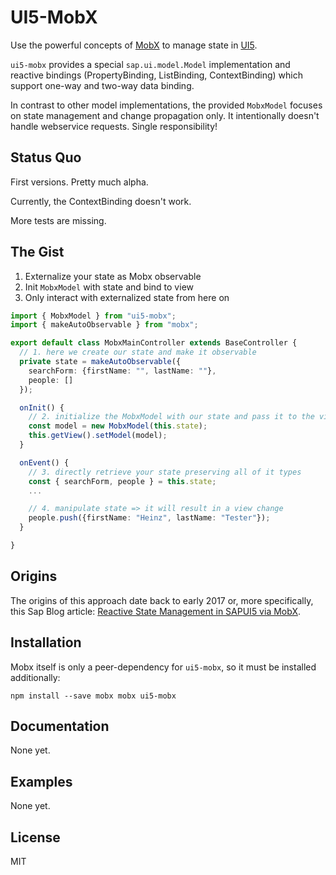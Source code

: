 # UI5-MobX

Use the powerful concepts of [MobX](https://mobx.js.org/README.html#introduction)
to manage state in [UI5](https://sdk.openui5.org/).

`ui5-mobx` provides a special `sap.ui.model.Model` implementation
and reactive bindings (PropertyBinding, ListBinding, ContextBinding)
which support one-way and two-way data binding.

In contrast to other model implementations, the provided `MobxModel`
focuses on state management and change propagation only. It intentionally doesn't
handle webservice requests. Single responsibility!

## Status Quo

First versions. Pretty much alpha.

Currently, the ContextBinding doesn't work.

More tests are missing.

## The Gist

1. Externalize your state as Mobx observable
2. Init `MobxModel` with state and bind to view
3. Only interact with externalized state from here on

```typescript
import { MobxModel } from "ui5-mobx";
import { makeAutoObservable } from "mobx";

export default class MobxMainController extends BaseController {
  // 1. here we create our state and make it observable
  private state = makeAutoObservable({
    searchForm: {firstName: "", lastName: ""},
    people: []
  });

  onInit() {
    // 2. initialize the MobxModel with our state and pass it to the view
    const model = new MobxModel(this.state);
    this.getView().setModel(model);
  }

  onEvent() {
    // 3. directly retrieve your state preserving all of it types
    const { searchForm, people } = this.state;
    ...

    // 4. manipulate state => it will result in a view change
    people.push({firstName: "Heinz", lastName: "Tester"});
  }

}
```

## Origins

The origins of this approach date back to early 2017 or, more specifically, this Sap Blog article:
[Reactive State Management in SAPUI5 via MobX](https://blogs.sap.com/2017/01/30/advanced-state-management-in-sapui5-via-mobx/).

## Installation

Mobx itself is only a peer-dependency for `ui5-mobx`, so it must be installed additionally:

```
npm install --save mobx mobx ui5-mobx
```

## Documentation

None yet.

## Examples

None yet.

## License

MIT
